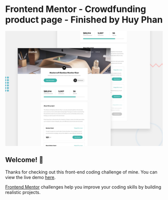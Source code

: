 # Frontend Mentor - Crowdfunding product page - Finished by Huy Phan

![Design preview for the Crowdfunding product page coding challenge](./public/desktop-preview.jpg)

## Welcome! 👋

Thanks for checking out this front-end coding challenge of mine. You can view the live demo [here](https://huyphan-crowdfunding-page-react.netlify.app/).

[Frontend Mentor](https://www.frontendmentor.io) challenges help you improve your coding skills by building realistic projects.
